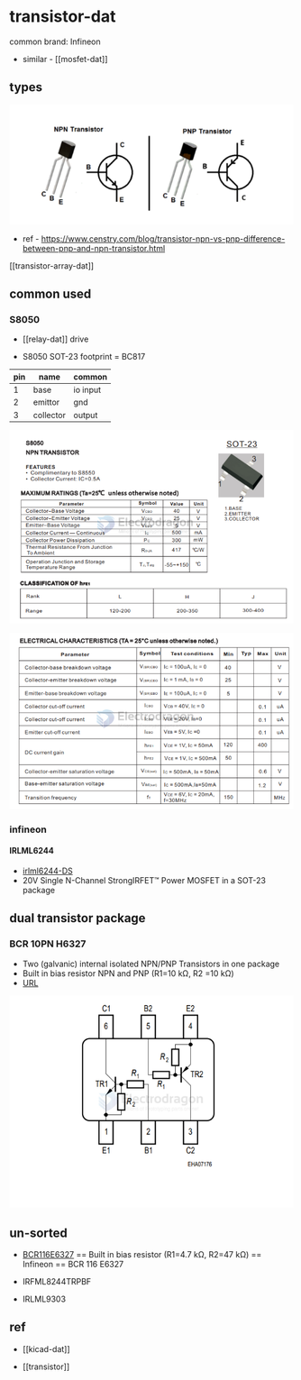 
# transistor-dat

common brand: 	Infineon

- similar - [[mosfet-dat]]


## types 

![](2024-10-06-16-36-27.png)

- ref - https://www.censtry.com/blog/transistor-npn-vs-pnp-difference-between-pnp-and-npn-transistor.html

[[transistor-array-dat]]

## common used 

### S8050 

- [[relay-dat]] drive 


- S8050 SOT-23 footprint = BC817

| pin | name      | common   |
| --- | --------- | -------- |
| 1   | base      | io input |
| 2   | emittor   | gnd      |
| 3   | collector | output   |

![](2024-10-01-19-17-13.png)


![](2024-10-01-19-17-24.png)

### infineon

#### IRLML6244 

- [irlml6244-DS](https://www.infineon.com/cms/en/product/power/mosfet/n-channel/irlml6244/)
- 20V Single N-Channel StrongIRFET™ Power MOSFET in a SOT-23 package

## dual transistor package 

### BCR 10PN H6327

- Two (galvanic) internal isolated NPN/PNP Transistors in one package
- Built in bias resistor NPN and PNP (R1=10 kΩ, R2 =10 kΩ)
- [URL](https://www.mouser.jp/datasheet/2/196/bcr10pn-223935.pdf)

![](2025-03-06-22-43-10.png)

## un-sorted 

- [BCR116E6327](https://www.mouser.com/ProductDetail/Infineon-Technologies/BCR-116-E6327?qs=OWKQh20churs%252Bj9jXRGlFg%3D%3D&srsltid=AfmBOoq-frf2cIVFR5tG9npa_zhflZxKBJ_wqftDIDK69ALQzAtPfXW6) == Built in bias resistor (R1=4.7 kΩ, R2=47 kΩ) == Infineon == BCR 116 E6327

- IRFML8244TRPBF

- IRLML9303 

## ref 

- [[kicad-dat]]

- [[transistor]]